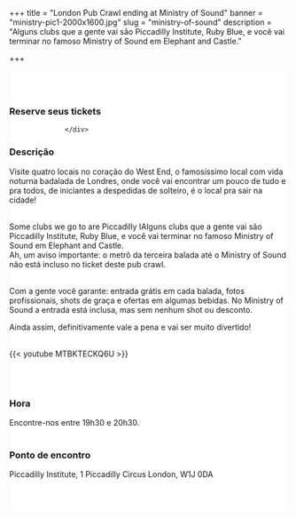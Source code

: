 ﻿+++
title = "London Pub Crawl ending at Ministry of Sound"
banner = "ministry-pic1-2000x1600.jpg"
slug = "ministry-of-sound"
description = "Alguns clubs que a gente vai são Piccadilly Institute, Ruby Blue, e você vai terminar no famoso Ministry of Sound em Elephant and Castle."

+++

<section class="mbr-section" id="msg-box5-1w" style="background-color: rgb(255, 255, 255); padding-top: 40px; padding-bottom: 40px;">
    <div class="container">
        <div class="row">
        <div class="col-md-6 col-lg-5 col-xl-4" id= "fix1">
<h3>Reserve seus tickets</h3>
<script src="https://assets.ticketinghub.com/checkout.js" data-channel="84f16908-36a3-4546-8ca7-3bf7cb2d99dd" data-endpoint="https://api.ticketinghub.com" data-product="568d4363-9d53-4777-9dc0-39d0757758de" data-layout="embed" data-landing="calendar" data-event-period="7" data-events-view-mode="multi-day" data-fields="name,email,telephone" data-collect-voucher-recipient-info="1" data-color="#1b2d49" data-button-label="BOOK NOW" data-footer="ssl" data-lang="pt" data-discounts="1" data-free="0" data-avs="0" data-subscribe="1" data-ga-track-pageviews="1" data-ga-track-purchases="1"></script>



                  </div>
<div class="col-md-6 col-lg-7 col-xl-8"> <h3 class="mbr-section-title display-2">Descrição</h3>

Visite quatro locais no coração do West End, o famosíssimo local com vida noturna badalada de Londres, onde você vai encontrar um pouco de tudo e pra todos, de iniciantes a despedidas de solteiro, é o local pra sair na cidade!<br><br>

Some clubs we go to are Piccadilly IAlguns clubs que a gente vai são Piccadilly Institute, Ruby Blue, e você vai terminar no famoso Ministry of Sound em Elephant and Castle.<br>
Ah, um aviso importante: o metrô da terceira balada até o Ministry of Sound não está incluso no ticket deste pub crawl.<br><br>

Com a gente você garante: entrada grátis em cada balada, fotos profissionais, shots de graça e ofertas em algumas bebidas. No Ministry of Sound a entrada está inclusa, mas sem nenhum shot ou desconto.<br>

Ainda assim, definitivamente vale a pena e vai ser muito divertido!<br><br>

{{< youtube MTBKTECKQ6U >}}

<br>
<br>
<h3 class="mbr-section-title display-2">Hora</h3>
Encontre-nos entre 19h30 e 20h30.
<br>
<br>

<h3 class="mbr-section-title display-2">Ponto de encontro</h3>
Piccadilly Institute, 1 Piccadilly Circus London, W1J 0DA
<br>
<br>
<script src='https://static.citymapper.com/js/embed/widget.js' data-slug='ogkm9y' data-width=600></script> </div>

</section>
